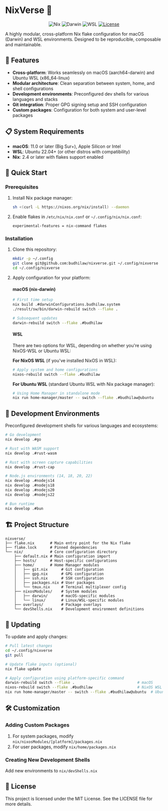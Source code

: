# NixVerse 🌌

<div align="center">
  
![Nix](https://img.shields.io/badge/Nix-5277C3?style=for-the-badge&logo=nixos&logoColor=white)
![Darwin](https://img.shields.io/badge/Darwin-000000?style=for-the-badge&logo=apple&logoColor=white)
![WSL](https://img.shields.io/badge/WSL-4D4D4D?style=for-the-badge&logo=windows&logoColor=white)
[![License](https://img.shields.io/badge/License-MIT-blue.svg?style=for-the-badge)](LICENSE)

</div>

A highly modular, cross-platform Nix flake configuration for macOS (Darwin) and WSL environments. Designed to be reproducible, composable and maintainable.

## 🌟 Features

- **Cross-platform**: Works seamlessly on macOS (aarch64-darwin) and Ubuntu WSL (x86_64-linux)
- **Modular architecture**: Clean separation between system, home, and shell configurations
- **Development environments**: Preconfigured dev shells for various languages and stacks
- **Git integration**: Proper GPG signing setup and SSH configuration
- **Custom packages**: Configuration for both system and user-level packages

## 📋 System Requirements

- **macOS**: 11.0 or later (Big Sur+), Apple Silicon or Intel
- **WSL**: Ubuntu 22.04+ (or other distros with compatibility)
- **Nix**: 2.4 or later with flakes support enabled

## 🚀 Quick Start

### Prerequisites

1. Install Nix package manager:
   ```bash
   sh <(curl -L https://nixos.org/nix/install) --daemon
   ```

2. Enable flakes in `/etc/nix/nix.conf` or `~/.config/nix/nix.conf`:
   ```
   experimental-features = nix-command flakes
   ```

### Installation

1. Clone this repository:
   ```bash
   mkdir -p ~/.config
   git clone git@github.com:budhilaw/nixverse.git ~/.config/nixverse
   cd ~/.config/nixverse
   ```

2. Apply configuration for your platform:

   #### macOS (nix-darwin)
   ```bash
   # First time setup
   nix build .#darwinConfigurations.budhilaw.system
   ./result/sw/bin/darwin-rebuild switch --flake .

   # Subsequent updates
   darwin-rebuild switch --flake .#budhilaw
   ```

   #### WSL
   There are two options for WSL, depending on whether you're using NixOS-WSL or Ubuntu WSL:

   **For NixOS WSL** (if you've installed NixOS in WSL):
   ```bash
   # Apply system and home configurations
   nixos-rebuild switch --flake .#budhilaw
   ```

   **For Ubuntu WSL** (standard Ubuntu WSL with Nix package manager):
   ```bash
   # Using Home Manager in standalone mode
   nix run home-manager/master -- switch --flake .#budhilaw@ubuntu
   ```

## 🧰 Development Environments

Preconfigured development shells for various languages and ecosystems:

```bash
# Go development
nix develop .#go

# Rust with WASM support
nix develop .#rust-wasm

# Rust with screen capture capabilities
nix develop .#rust-cap

# Node.js environments (14, 18, 20, 22)
nix develop .#nodejs14
nix develop .#nodejs18
nix develop .#nodejs20
nix develop .#nodejs22

# Bun runtime
nix develop .#bun
```

## 🏗️ Project Structure

```
nixverse/
├── flake.nix       # Main entry point for the Nix flake
├── flake.lock      # Pinned dependencies
└── nix/            # Core configuration directory
    ├── default.nix # Main configuration import
    ├── hosts/      # Host-specific configurations
    ├── home/       # Home Manager modules
    │   ├── git.nix      # Git configuration
    │   ├── gpg.nix      # GPG configuration
    │   ├── ssh.nix      # SSH configuration
    │   ├── packages.nix # User packages
    │   └── tmux.nix     # Terminal multiplexer config
    ├── nixosModules/    # System modules 
    │   ├── darwin/      # macOS-specific modules
    │   └── linux/       # Linux/WSL-specific modules
    ├── overlays/        # Package overlays
    └── devShells.nix    # Development environment definitions
```

## 🔄 Updating

To update and apply changes:

```bash
# Pull latest changes
cd ~/.config/nixverse
git pull

# Update flake inputs (optional)
nix flake update

# Apply configuration using platform-specific command
darwin-rebuild switch --flake .                            # macOS
nixos-rebuild switch --flake .#budhilaw                    # NixOS WSL
nix run home-manager/master -- switch --flake .#budhilaw@ubuntu  # Ubuntu WSL
```

## 🛠️ Customization

### Adding Custom Packages

1. For system packages, modify `nix/nixosModules/[platform]/packages.nix`
2. For user packages, modify `nix/home/packages.nix`

### Creating New Development Shells

Add new environments to `nix/devShells.nix`

## 📄 License

This project is licensed under the MIT License. See the LICENSE file for more details. 